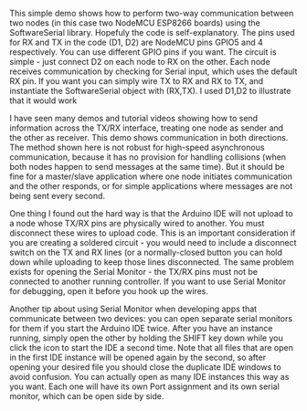 This simple demo shows how to perform two-way communication between two nodes (in this case two NodeMCU ESP8266 boards) using the SoftwareSerial library. Hopefuly the code is self-explanatory. The pins used for RX and TX in the code (D1, D2) are NodeMCU pins GPIO5 and 4 respectively. You can use different GPIO pins if you want. The circuit is simple - just connect D2 on each node to RX on the other. Each node receives communication by checking for Serial input, which uses the default RX pin. If you want you can simply wire TX to RX and RX to TX, and instantiate the SoftwareSerial object with (RX,TX). I used D1,D2 to illustrate that it would work 

I have seen many demos and tutorial videos showing how to send information across the TX/RX interface, treating one node as sender and the other as receiver.
This demo shows communication in both directions. The method shown here is not robust for high-speed asynchronous communication, because it has no provision for handling collisions (when both nodes
happen to send messages at the same time). But it should be fine for a master/slave application where one node initiates communication and the other responds, or for simple applications
where messages are not being sent every second.

One thing I found out the hard way is that the Arduino IDE will not upload to a node whose TX/RX pins are physically wired to another. You must disconnect these wires to upload code. 
This is an important consideration if you are creating a soldered circuit - you would need to include a disconnect switch on the TX and RX lines (or a normally-closed button you can 
hold down while uploading to keep those lines disconnected. The same problem exists for opening the Serial Monitor - the TX/RX pins must not be connected to another running controller.
If you want to use Serial Monitor for debugging, open it before you hook up the wires. 

Another tip about using Serial Monitor when developing apps that communicate between two devices: you can open separate serial monitors for them if you start the Arduino IDE twice. 
After you have an instance running, simply open the other by holding the SHIFT key down while you click the icon to start the IDE a second time. Note that all files that are open 
in the first IDE instance will be opened again by the second, so after opening your desired file you should close the duplicate IDE windows to avoid confusion. You can actually 
open as many IDE instances this way as you want. Each one will have its own Port assignment and its own serial monitor, which can be open side by side.

